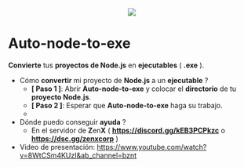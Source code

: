 <div align="center">
  <img  src="https://cdn.discordapp.com/attachments/1172295274379612210/1231129978939379742/image.png?ex=6624b2a4&is=66236124&hm=940631c208424919a38a6dd1c3a7b6af785683b6ea7b1252c923b5411cbd157f&broquevesxdxd">
</div>

# Auto-node-to-exe
**Convierte** tus **proyectos de Node.js** en **ejecutables** ( **.exe** ).

- Cómo **convertir** mi proyecto de **Node.js** a un **ejecutable** ?
  - **[ Paso 1 ]**: Abrir **Auto-node-to-exe** y colocar el **directorio** de tu **proyecto Node.js**.
  - **[ Paso 2 ]**: Esperar que **Auto-node-to-exe** haga su trabajo.
  - 
- Dónde puedo conseguir **ayuda** ?
  - En el servidor de **Z**en**X** ( **https://discord.gg/kEB3PCPkzc** o **https://dsc.gg/zenxcorp** )
- Video de presentación: https://www.youtube.com/watch?v=8WtCSm4KUzI&ab_channel=bznt

